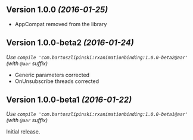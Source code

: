 Version 1.0.0 *(2016-01-25)*
----------------------------

 * AppCompat removed from the library
 
Version 1.0.0-beta2 *(2016-01-24)*
----------------------------

*Use `compile 'com.bartoszlipinski:rxanimationbinding:1.0.0-beta2@aar'` (with `@aar` suffix)*

 * Generic parameters corrected
 * OnUnsubscribe threads corrected

Version 1.0.0-beta1 *(2016-01-22)*
----------------------------

*Use `compile 'com.bartoszlipinski:rxanimationbinding:1.0.0-beta1@aar'` (with `@aar` suffix)*

Initial release.